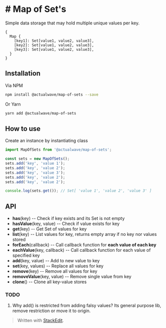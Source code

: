 # # Map of Set's
Simple data storage that may hold multiple unique values per key.
```
{
  Map {
    [key1]: Set[value1, value2, value3],
    [key2]: Set[value1, value2, value3],
    [key3]: Set[value1, value2, value3],
  }
}
```

## Installation

Via NPM
```bash
npm install @actualwave/map-of-sets --save
```
Or Yarn
```bash
yarn add @actualwave/map-of-sets
```
  
## How to use
Create an instance by instantiating class
```javascript
import MapOfSets from '@actualwave/map-of-sets';

const sets = new MapOfSets();
sets.add('key', 'value 1');
sets.add('key', 'value 2');
sets.add('key', 'value 3');
sets.add('key', 'value 2');
sets.add('key', 'value 2');

console.log(sets.get()); // Set[ 'value 1', 'value 2', 'value 3' ]
```
  
## API

 * **has**(key) -- Check if key exists and its Set is not empty
 * **hasValue**(key, value) -- Check if value exists for key
 * **get**(key) -- Get Set of values for key
 * **list**(key) -- List values for key, returns empty array if no key nor values stored
 * **forEach**(callback) -- Call callback function for **each value of each key**
 * **eachValue**(key, callback) -- Call callback function for each value of specified key
 * **add**(key, value) -- Add to new value to key
 * **set**(key, values) -- Replace all values for key
 * **remove**(key) -- Remove all values for key
 * **removeValue**(key, value) -- Remove single value from key
 * **clone**() -- Clone all key-value stores
 

### TODO
1. Why add() is restricted from adding falsy values? Its general purpose lib, remove restriction or move it to origin.

> Written with [StackEdit](https://stackedit.io/).
